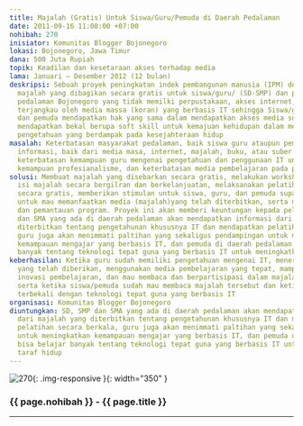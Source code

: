 ```yaml
---
title: Majalah (Gratis) Untuk Siswa/Guru/Pemuda di Daerah Pedalaman
date: 2011-09-16 11:08:00 +07:00
nohibah: 270
inisiator: Komunitas Blogger Bojonegoro
lokasi: Bojonegoro, Jawa Timur
dana: 500 Juta Rupiah
topik: Keadilan dan kesetaraan akses terhadap media
lama: Januari – Desember 2012 (12 bulan)
deskripsi: Sebuah proyek peningkatan indek pembangunan manusia (IPM) dengan menerbitkan
  majalah yang dibagikan secara gratis untuk siswa/guru/ (SD-SMP) dan pemuda di daerah
  pedalaman Bojonegoro yang tidak memilki perpustakaan, akses internet, dan tidak
  terjangkau oleh media massa (koran) yang berbasis IT sehingga Siswa/guru/ (SD-SMP)
  dan pemuda mendapatkan hak yang sama dalam mendapatkan akses media supya mereka
  mendapatkan bekal berupa soft skill untuk kemajuan kehidupan dalam meningkatkan
  pengetahuan yang berdampak pada kesejahteraan hidup
masalah: Keterbatasan masyarakat pedalaman, baik siswa guru ataupun pemuda dalam mengakses
  informasi, baik dari media masa, internet, majalah, buku, atau suber bacaan lain,
  keterbatasan kemampuan guru mengenai pengetahuan dan penggunaan IT untuk meningkatkan
  kemampuan profesianalisme, dan keterbatasan media pembelajaran pada proses KBM
solusi: Membuat majalah yang disebarkan secara gratis, melakukan workshop yang mengupas
  isi majalah secara bergilran dan berkelanjuatan, melaksanakan pelatihan kepada guru
  secara gratis, memberikan stimulan untuk siswa, guru, dan pemuda supaya termotivasi
  untuk mau memanfaatkan media (majalah)yang telah diterbitkan, serta melakukan pendampingan
  dan pemantauan program. Proyek ini akan memberi keuntungan kepada pelajar SD, SMP
  dan SMA yang ada di daerah pedalaman akan mendapatkan informasi dari majalah yang
  diterbitkan tentang pengetahunan khususnya IT dan mendapatkan pelatihan secara berkala,
  guru juga akan menimmati paltihan yang sekaligus pendampingan untuk meningkatkan
  kemampauan mengajar yang berbasis IT, dan pemuda di daerah pedalaman bisa belajar
  banyak tentang teknologi tepat guna yang berbasis IT untuk meningkatkan taraf hidup
keberhasilan: Ketika guru sudah memiliki pengetahuan mengenai IT, menerapkan ilmu
  yang telah diberikan, menggunakan media pembelajaran yang tepat, mampu melakukan
  inovasi pembelajaran, dan mau membaca dan berpartisipasi dalam majalah yang diterbitkan,
  serta ketika siswa/pemuda sudah mau membaca majalah tersebut dan ketika pemuda sudah
  terbekali dengan teknologi tepat guna yang berbasis IT
organisasi: Komunitas Blogger Bojonegoro
diuntungkan: SD, SMP dan SMA yang ada di daerah pedalaman akan mendapatkan informasi
  dari majalah yang diterbitkan tentang pengetahunan khususnya IT dan mendapatkan
  pelatihan secara berkala, guru juga akan menimmati paltihan yang sekaligus pendampingan
  untuk meningkatkan kemampauan mengajar yang berbasis IT, dan pemuda di daerah pedalaman
  bisa belajar banyak tentang teknologi tepat guna yang berbasis IT untuk meningkatkan
  taraf hidup
---
```


![270](/static/img/hibahcmb/270.png){: .img-responsive }{: width="350" }

### {{ page.nohibah }} - {{ page.title }}

---

